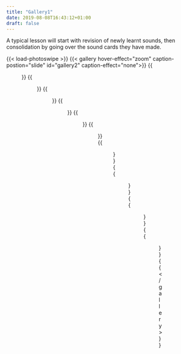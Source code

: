 ```yaml
---
title: "Gallery1"
date: 2019-08-08T16:43:12+01:00
draft: false
---
```



<p class="">
A typical lesson will start with revision of newly learnt sounds, then consolidation by going over the sound cards they have made.
</p>
{{< load-photoswipe >}}
{{< gallery hover-effect="zoom" caption-postion="slide" id="gallery2" caption-effect="none">}}
{{<figure link="img/photos/IMG_6822.JPG" caption="Early recognition of sounds" alt="more detailed description for letter mat that only shows in gallery" thumb="-thumb">}}
{{<figure link="img/photos/IMG_6830-comp.JPG" caption="Formation of new sounds learnt using sand tray" >}}
{{<figure link="img/photos/IMG_6837-comp.JPG" caption="Tracing of sounds with coloured pens" >}}
{{<figure link="img/photos/IMG_6840-comp.JPG" caption="Tracing of sounds with coloured pens" >}}
{{<figure link="img/photos/IMG_6841-comp.JPG" caption="Making up c.v.c words using the letters" >}}
{{<figure link="img/photos/IMG_6845-comp.JPG" caption="Making up c.v.c words using the letters" >}}
{{<figure link="img/photos/IMG_6847-comp.JPG" caption="Making up c.v.c words using the letters" >}}
{{<figure link="img/photos/IMG_6852-comp.JPG" caption="Reading a sentence and cutting up to remake a new sentence" >}}
{{<figure link="img/photos/IMG_6855-comp.JPG" caption="Writing out the new sentences" >}}
{{<figure link="img/photos/IMG_6856-comp.JPG" caption="Writing out the new sentences" >}}		
{{< /gallery >}}
